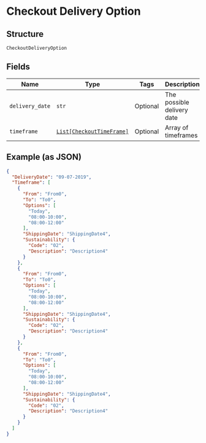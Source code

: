 
# Checkout Delivery Option

## Structure

`CheckoutDeliveryOption`

## Fields

| Name | Type | Tags | Description |
|  --- | --- | --- | --- |
| `delivery_date` | `str` | Optional | The possible delivery date |
| `timeframe` | [`List[CheckoutTimeFrame]`](../../doc/models/checkout-time-frame.md) | Optional | Array of timeframes |

## Example (as JSON)

```json
{
  "DeliveryDate": "09-07-2019",
  "Timeframe": [
    {
      "From": "From0",
      "To": "To0",
      "Options": [
        "Today",
        "08:00-10:00",
        "08:00-12:00"
      ],
      "ShippingDate": "ShippingDate4",
      "Sustainability": {
        "Code": "02",
        "Description": "Description4"
      }
    },
    {
      "From": "From0",
      "To": "To0",
      "Options": [
        "Today",
        "08:00-10:00",
        "08:00-12:00"
      ],
      "ShippingDate": "ShippingDate4",
      "Sustainability": {
        "Code": "02",
        "Description": "Description4"
      }
    },
    {
      "From": "From0",
      "To": "To0",
      "Options": [
        "Today",
        "08:00-10:00",
        "08:00-12:00"
      ],
      "ShippingDate": "ShippingDate4",
      "Sustainability": {
        "Code": "02",
        "Description": "Description4"
      }
    }
  ]
}
```

